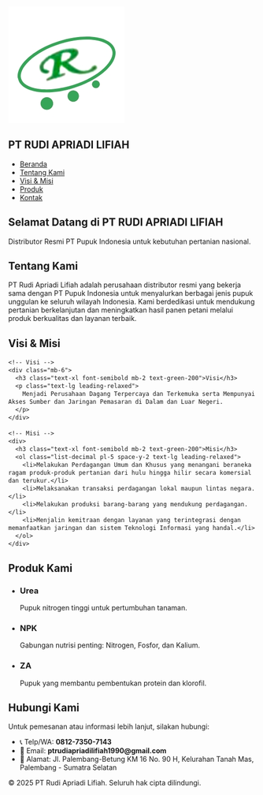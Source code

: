 <html lang="id">
<head>
  <meta charset="UTF-8" />
  <meta name="viewport" content="width=device-width, initial-scale=1.0" />
  <title>PT Rudi Apriadi Lifiah</title>
  <link rel="icon" href="favicon.ico" type="image/x-icon" />
  <script src="https://cdn.tailwindcss.com"></script>
  <style>
    html {
      scroll-behavior: smooth;
    }
  </style>
</head>
<body class="bg-white text-gray-800">

  <!-- Navbar -->
  <nav class="bg-green-700 text-white p-4 shadow-md">
    <div class="container mx-auto flex justify-between items-center">
      <div class="flex items-center space-x-4">
        <img src="LOGO PT RUDI APRIADI.jpg" alt="Logo PT" class="w-10 h-10 rounded-full bg-white p-1" />
        <h1 class="text-xl font-bold">PT RUDI APRIADI LIFIAH</h1>
      </div>
      <ul class="flex space-x-6">
        <li><a href="#beranda" class="hover:underline">Beranda</a></li>
        <li><a href="#tentang" class="hover:underline">Tentang Kami</a></li>
        <li><a href="#visi-misi" class="hover:underline">Visi & Misi</a></li>
        <li><a href="#produk" class="hover:underline">Produk</a></li>
        <li><a href="#kontak" class="hover:underline">Kontak</a></li>
      </ul>
    </div>
  </nav>

  <!-- Beranda -->
  <section id="beranda" class="relative py-16 text-center text-white">
  <!-- Gambar latar belakang tanaman -->
  <div class="absolute inset-0 bg-[url('https://images.unsplash.com/photo-1501004318641-b39e6451bec6?auto=format&fit=crop&w=1600&q=80')] bg-cover bg-center brightness-75"></div>

  <!-- Konten di atas latar -->
  <div class="relative z-10 max-w-3xl mx-auto bg-black bg-opacity-50 p-6 rounded leading-relaxed">
    <h2 class="text-3xl font-bold mb-2">Selamat Datang di PT RUDI APRIADI LIFIAH</h2>
    <p class="text-lg">Distributor Resmi PT Pupuk Indonesia untuk kebutuhan pertanian nasional.</p>
  </div>
</section>

  <!-- Tentang Kami -->
  <section id="tentang" class="relative py-16 px-4 md:px-20 text-white">
  <!-- Latar belakang gambar kantor -->
  <div class="absolute inset-0 bg-[url('https://images.unsplash.com/photo-1504384308090-c894fdcc538d?auto=format&fit=crop&w=1470&q=80')] bg-cover bg-center brightness-75"></div>

  <!-- Konten -->
  <div class="relative z-10 bg-black bg-opacity-60 p-8 rounded-lg shadow-lg max-w-4xl mx-auto">
    <h2 class="text-3xl font-bold mb-4 text-green-300">Tentang Kami</h2>
    <p class="text-lg leading-relaxed">
      <span class="font-semibold text-green-200">PT Rudi Apriadi Lifiah</span> adalah perusahaan distributor resmi yang bekerja sama dengan 
      <span class="font-semibold">PT Pupuk Indonesia</span> untuk menyalurkan berbagai jenis pupuk unggulan ke seluruh wilayah Indonesia. 
      Kami berdedikasi untuk mendukung pertanian berkelanjutan dan meningkatkan hasil panen petani melalui produk berkualitas dan layanan terbaik.
    </p>
  </div>
</section>

  <!-- Visi & Misi -->
  <section id="visi-misi" class="relative py-16 px-4 md:px-20 text-white">
  <!-- Gambar latar belakang buku -->
  <div class="absolute inset-0 bg-[url('https://images.unsplash.com/photo-1516979187457-637abb4f9356?auto=format&fit=crop&w=1470&q=80')] bg-cover bg-center brightness-75"></div>

  <!-- Konten utama -->
  <section id="visi-misi" class="relative py-16 px-4 md:px-20 text-white">
  <!-- Latar belakang: gambar rak buku -->
  <div class="absolute inset-0 bg-[url('https://images.unsplash.com/photo-1516979187457-637abb4f9356?auto=format&fit=crop&w=1470&q=80')] bg-cover bg-center brightness-75"></div>

  <!-- Konten -->
  <div class="relative z-10 bg-black bg-opacity-60 p-8 rounded-lg shadow-lg max-w-4xl mx-auto">
    <h2 class="text-3xl font-bold mb-5 text-green-300">Visi & Misi</h2>

    <!-- Visi -->
    <div class="mb-6">
      <h3 class="text-xl font-semibold mb-2 text-green-200">Visi</h3>
      <p class="text-lg leading-relaxed">
        Menjadi Perusahaan Dagang Terpercaya dan Terkemuka serta Mempunyai Akses Sumber dan Jaringan Pemasaran di Dalam dan Luar Negeri.
      </p>
    </div>

    <!-- Misi -->
    <div>
      <h3 class="text-xl font-semibold mb-2 text-green-200">Misi</h3>
      <ol class="list-decimal pl-5 space-y-2 text-lg leading-relaxed">
        <li>Melakukan Perdagangan Umum dan Khusus yang menangani beraneka ragam produk-produk pertanian dari hulu hingga hilir secara komersial dan terukur.</li>
        <li>Melaksanakan transaksi perdagangan lokal maupun lintas negara.</li>
        <li>Melakukan produksi barang-barang yang mendukung perdagangan.</li>
        <li>Menjalin kemitraan dengan layanan yang terintegrasi dengan memanfaatkan jaringan dan sistem Teknologi Informasi yang handal.</li>
      </ol>
    </div>
  </div>
</section>

  <!-- Produk -->
  <section id="produk" class="relative py-12 px-4 md:px-16 text-white">
    <div class="absolute inset-0 bg-[url('https://images.unsplash.com/photo-1586771107445-d3ca888129ff?auto=format&fit=crop&w=1470&q=80')] bg-cover bg-center brightness-75"></div>
    <div class="relative z-10 bg-black bg-opacity-50 p-6 rounded">
      <h2 class="text-2xl font-bold mb-3 leading-snug">Produk Kami</h2>
      <ul class="grid grid-cols-1 md:grid-cols-3 gap-6">
        <li class="bg-white text-black bg-opacity-90 backdrop-blur rounded-lg p-4 shadow hover:shadow-md">
          <h3 class="font-semibold text-xl mb-1">Urea</h3>
          <p class="leading-relaxed">Pupuk nitrogen tinggi untuk pertumbuhan tanaman.</p>
        </li>
        <li class="bg-white text-black bg-opacity-90 backdrop-blur rounded-lg p-4 shadow hover:shadow-md">
          <h3 class="font-semibold text-xl mb-1">NPK</h3>
          <p class="leading-relaxed">Gabungan nutrisi penting: Nitrogen, Fosfor, dan Kalium.</p>
        </li>
        <li class="bg-white text-black bg-opacity-90 backdrop-blur rounded-lg p-4 shadow hover:shadow-md">
          <h3 class="font-semibold text-xl mb-1">ZA</h3>
          <p class="leading-relaxed">Pupuk yang membantu pembentukan protein dan klorofil.</p>
        </li>
      </ul>
    </div>
  </section>

  <!-- Kontak -->
  <section id="kontak" class="relative py-12 px-4 md:px-16 text-white">
    <div class="absolute inset-0 bg-[url('https://images.unsplash.com/photo-1611600974643-14cd6d91d5dc?auto=format&fit=crop&w=1470&q=80')] bg-cover bg-center brightness-75"></div>
    <div class="relative z-10 bg-black bg-opacity-50 p-6 rounded leading-relaxed">
      <h2 class="text-2xl font-bold mb-3">Hubungi Kami</h2>
      <p class="mb-2">Untuk pemesanan atau informasi lebih lanjut, silakan hubungi:</p>
      <ul class="space-y-1">
        <li>📞 Telp/WA: <strong>0812-7350-7143</strong></li>
        <li>📧 Email: <strong>ptrudiapriadilifiah1990@gmail.com</strong></li>
        <li>🏢 Alamat: Jl. Palembang-Betung KM 16 No. 90 H, Kelurahan Tanah Mas, Palembang - Sumatra Selatan</li>
      </ul>
    </div>
  </section>

  <!-- Footer -->
  <footer class="bg-green-700 text-white text-center py-4">
    <p>&copy; 2025 PT Rudi Apriadi Lifiah. Seluruh hak cipta dilindungi.</p>
  </footer>

</body>
</html>
